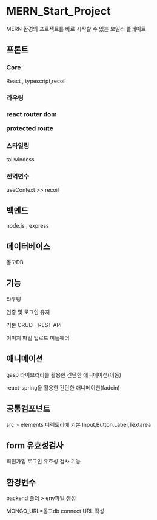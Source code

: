 # MERN_Start_Project
MERN 환경의 프로젝트를 바로 시작할 수 있는 보일러 플레이트

<h2>프론트</h2> 
<h3>Core</h3>
<p>React , typescript,recoil</p>

<h3>라우팅<h3>
<p>react router dom </p>
<p>protected route</p>

<h3>스타일링</h3>
<p>tailwindcss</p>

<h3>전역변수</h3>
useContext
>> recoil

<h2>백엔드</h2>
<p>node.js , express</p>

<h2>데이터베이스</h2>
<p>몽고DB</p>

<h2>기능</h2>
<p>라우팅</p>
<p>인증 및 로그인 유지</p>
<p>기본 CRUD - REST API</p>
<p>이미지 파일 업로드 미들웨어</p>

<h2>애니메이션</h2>
<p>gasp 라이브러리를 활용한 간단한 애니메이션(이동)</p>
<p>react-spring을 활용한 간단한 애니메이션(fadein)</p>

<h2>공통컴포넌트</h2>
<p>src > elements 디렉토리에 기본 Input,Button,Label,Textarea  </p>

<h2>form 유효성검사</h2>
<p>회원가입 로그인 유효성 검사 기능</p>

<h2>환경변수</h2>
<p>backend 폴더 > env파일 생성</p>
<p>MONGO_URL=몽고db connect URL 작성</p>
